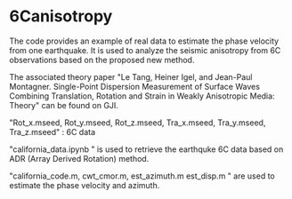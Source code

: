 # 6Canisotropy
The code provides an example of real data to estimate the phase velocity from one earthquake. It is used to analyze the seismic anisotropy from 6C observations based on the proposed new method.

The associated theory paper "Le Tang, Heiner Igel, and Jean-Paul Montagner. Single-Point Dispersion Measurement of Surface Waves Combining Translation, Rotation and Strain in Weakly
Anisotropic Media: Theory" can be found on GJI.

"Rot_x.mseed, Rot_y.mseed, Rot_z.mseed, Tra_x.mseed, Tra_y.mseed, Tra_z.mseed" : 6C data

"california_data.ipynb " is used to retrieve the earthquke 6C data based on ADR (Array Derived Rotation) method.

"california_code.m, cwt_cmor.m, est_azimuth.m est_disp.m " are used to estimate the phase velocity and azimuth.
